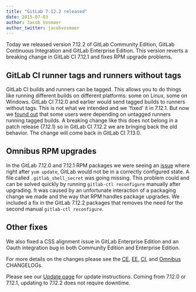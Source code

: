 ```yaml
---
title: "GitLab 7.12.2 released"
date: 2015-07-03
author: Jacob Vosmaer
author_twitter: jacobvosmaer
---
```


Today we released version 7.12.2 of GitLab Community Edition, GitLab Continuous Integration and GitLab Enterprise Edition.
This version reverts a breaking change in GitLab CI 7.12.1 and fixes RPM upgrade problems.

<!-- more -->

## GitLab CI runner tags and runners without tags

GitLab CI builds and runners can be tagged.
This allows you to do things like running different builds on different platforms: some on Linux, some on Windows.
GitLab CI 7.12.0 and earlier would send tagged builds to runners without tags.
This is not what we intended and we 'fixed' it in 7.12.1.
But now we [found out](https://gitlab.com/gitlab-org/gitlab-ci/issues/210) that some users were depending on untagged runners running tagged builds.
A breaking change like this does not belong in a patch release (7.12.1) so in GitLab CI 7.12.2 we are bringing back the old behavior.
The change will come back in GitLab CI 7.13.0.

## Omnibus RPM upgrades

In the GitLab 7.12.0 and 7.12.1 RPM packages we were seeing an [issue](https://gitlab.com/gitlab-org/omnibus-gitlab/issues/649) where right after `yum update`, GitLab would not be in a correctly configured state.
A file called `.gitlab_shell_secret` was going missing.
This problem could and can be solved quickly by running `gitlab-ctl reconfigure` manually after upgrading.
It was caused by an unfortunate interaction of a packaging change we made and the way that RPM handles package upgrades.
We included a fix in the GitLab 7.12.2 packages that removes the need for the second manual `gitlab-ctl reconfigure`.

## Other fixes

We also fixed a CSS alignment issue in GitLab Enterprise Edition and an Oauth integration bug in both Community Edition and Enterprise Edition.


For more details on the changes please see the
[CE](https://gitlab.com/gitlab-org/gitlab-ce/blob/master/CHANGELOG),
[EE](https://gitlab.com/gitlab-org/gitlab-ee/blob/master/CHANGELOG-EE),
[CI](https://gitlab.com/gitlab-org/gitlab-ci/blob/master/CHANGELOG), and
[Omnibus](https://gitlab.com/gitlab-org/omnibus-gitlab/blob/master/CHANGELOG.md)
CHANGELOGs.

Please see our [Update page](/update/) for update instructions.
Coming from 7.12.0 or 7.12.1, updating to 7.12.2 does not require downtime.
